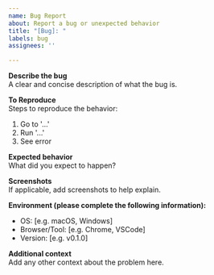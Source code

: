 ```yaml
---
name: Bug Report
about: Report a bug or unexpected behavior
title: "[Bug]: "
labels: bug
assignees: ''

---
```


**Describe the bug**  
A clear and concise description of what the bug is.

**To Reproduce**  
Steps to reproduce the behavior:
1. Go to '...'
2. Run '...'
3. See error

**Expected behavior**  
What did you expect to happen?

**Screenshots**  
If applicable, add screenshots to help explain.

**Environment (please complete the following information):**
- OS: [e.g. macOS, Windows]
- Browser/Tool: [e.g. Chrome, VSCode]
- Version: [e.g. v0.1.0]

**Additional context**  
Add any other context about the problem here.
